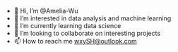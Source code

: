 - 👋 Hi, I’m @Amelia-Wu
- 👀 I’m interested in data analysis and machine learning
- 🌱 I’m currently learning data science
- 💞️ I’m looking to collaborate on interesting projects
- 📫 How to reach me wxySH@outlook.com

<!---
Amelia-Wu/Amelia-Wu is a ✨ special ✨ repository because its `README.md` (this file) appears on your GitHub profile.
You can click the Preview link to take a look at your changes.
--->
